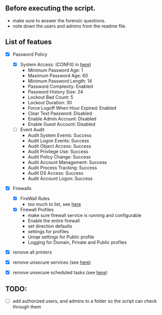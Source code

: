 ## Before executing the script.

- make sure to answer the forensic questions.
- note down the users and admins from the readme file.

## List of featues
- [x] Password Policy
    - [x] System Access: (CONFIG in [here](./lib//secpol/System%20Access.json))
        - Minimum Password Age: 1
        - Maximum Password Age: 60
        - Minimum Password Length: 14
        - Password Complexity: Enabled
        - Password History Size: 24
        - Lockout Bad Count: 5
        - Lockout Duration: 30
        - Force Logoff When Hour Expired: Enabled
        - Clear Text Password: Disabled
        - Enable Admin Account: Disabled
        - Enable Guest Account: Disabled
    - [ ] Event Audit
        - Audit System Events: Success
        - Audit Logon Events: Success
        - Audit Object Access: Success
        - Audit Privilege Use: Success
        - Audit Policy Change: Success
        - Audit Account Management: Success
        - Audit Process Tracking: Success
        - Audit DS Access: Success
        - Audit Account Logon: Success
- [x] Firewalls
    - [x] FireWall Rules
        -  too much to list, see [here](./src/Firewalls//Firewall%20Rules.psm1)
    - [x] Firewall Profiles
        - make sure firewall service is running and configurable
        - Enable the entire firewall
        - set direction defaults
        - settings for profiles
        - Uniqe settings for Public profile
        - Logging for Domain, Private and Public profiles
- [x] remove all printers
- [x] remove unsecure services (see [here](./src/services/services.psm1))
- [x] remove unsecure scheduled tasks (see [here](./src/tasks/tasks.psm1))


        

## TODO: 
- [ ] add authorized users, and admins to a folder so the script can check through them